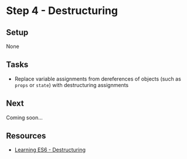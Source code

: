 # Step 4 - Destructuring

## Setup

None

## Tasks

- Replace variable assignments from dereferences of objects (such as `props` or `state`) with destructuring assignments

## Next

Coming soon...

## Resources

- [Learning ES6 - Destructuring](http://www.benmvp.com/learning-es6-destructuring/)

